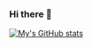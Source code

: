 ### Hi there 👋

[![My's GitHub stats](https://github-readme-stats.vercel.app/api?username=VehvilainenPooki)](https://github.com/anuraghazra/github-readme-stats&hide=prs,stars&show_icons=true&theme=tokyonight)
